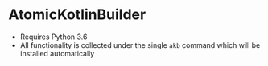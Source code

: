 # AtomicKotlinBuilder

- Requires Python 3.6
- All functionality is collected under the single `akb` command which will be installed automatically
